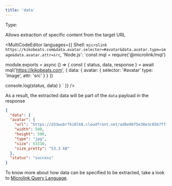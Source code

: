 ```yaml
---
title: 'data'
--- 
```


Type: <Type children='<object>'/>

Allows extraction of specific content from the target URL

<MultiCodeEditor languages={{
  Shell: `microlink https://kikobeats.com&data.avatar.selector=#avatar&data.avatar.type=image&data.avatar.attr=src`,
  'Node.js': `const mql = require('@microlink/mql')
 
module.exports = async () => {
  const { status, data, response } = await mql('https://kikobeats.com', {
    data: {
      avatar: {
        selector: '#avatar'
        type: 'image',
        attr: 'src'
      }
    }
  })
    
 console.log(status, data)
}
  `
  }} 
/>

<Figcaption children="The data extraction need to be defined at least with a CSS selector." />

As a result, the extracted data will be part of the `data` payload in the response

```json
{
  "data": {
  "avatar": {
    "url": "https://d33wubrfki0l68.cloudfront.net/ad0e96f5e30e3c65b7ff31e5a637fea070356f0b/eaa58/images/avatar.jpg",
    "width": 500,
    "height": 500,
    "type": "jpg",
    "size": 53310,
    "size_pretty": "53.3 kB"
  },
  "status": "success"
}
```

To know more about how data can be specified to be extracted, take a look to [Microlink Query Language](/docs/mql/getting-started/overview).
